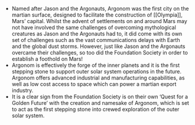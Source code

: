 - Named after Jason and the Argonauts, Argonom was the first city on the martian surface, designed to facilitate the construction of [[Olympia]], Mars’ capital. Whilst the advent of settlements on and around Mars may not have involved the same challenges of overcoming mythological creatures as Jason and the Argonauts had to, it did come with its own set of challenges such as the vast communications delays with Earth and the global dust storms. However, just like Jason and the Argonauts overcame their challenges, so too did the Foundation Society in order to establish a foothold on Mars!
- Argonom is effectively the forge of the inner planets and it is the first stepping stone to support outer solar system operations in the future. Argonom offers advanced industrial and manufacturing capabilities, as well as low cost access to space which can power a martian export industry.
- It is a clear sign from the Foundation Society is on their own ‘Quest for a Golden Future’ with the creation and namesake of Argonom, which is set to act as the first stepping stone into crewed exploration of the outer solar system.
